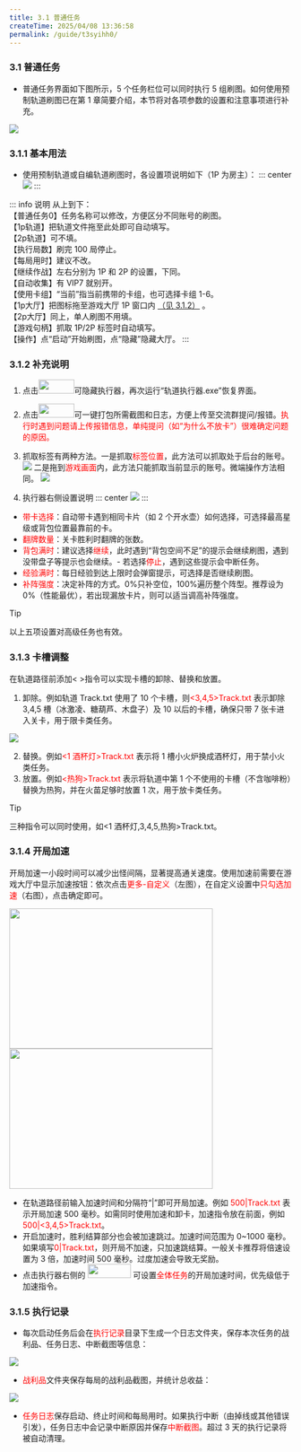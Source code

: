 ```yaml
---
title: 3.1 普通任务
createTime: 2025/04/08 13:36:58
permalink: /guide/t3syihh0/
---
```


### 3.1 普通任务
- 普通任务界面如下图所示，5 个任务栏位可以同时执行 5 组刷图。如何使用预制轨道刷图已在第 1 章简要介绍，本节将对各项参数的设置和注意事项进行补充。

![](./picture/3.1.0.1.png)

### 3.1.1 基本用法
- 使用预制轨道或自编轨道刷图时，各设置项说明如下（1P 为房主）：
::: center
![](./picture/3.1.1.1.png) 
:::

::: info 说明
 从上到下：<br>
【普通任务0】任务名称可以修改，方便区分不同账号的刷图。<br>
【1p轨道】把轨道文件拖至此处即可自动填写。<br>
【2p轨道】可不填。<br>
【执行局数】刷完 100 局停止。<br>
【每局用时】建议不改。<br>
【继续作战】左右分别为 1P 和 2P 的设置，下同。<br>
【自动收集】有 VIP7 就别开。<br>
【使用卡组】“当前”指当前携带的卡组，也可选择卡组 1-6。<br>
【1p大厅】把图标拖至游戏大厅 1P 窗口内 [（见 3.1.2）](#_3-1-2-补充说明) 。<br>
【2p大厅】同上，单人刷图不用填。<br>
【游戏句柄】抓取 1P/2P 标签时自动填写。<br>
【操作】点“启动”开始刷图，点“隐藏”隐藏大厅。
:::

### 3.1.2 补充说明

1. 点击<img src="./picture/3.1.2.1.png" alt="" width="64" height="25">可隐藏执行器，再次运行“轨道执行器.exe”恢复界面。
2. 点击<img src="./picture/3.1.2.2.png" alt="" width="64" height="25">可一键打包所需截图和日志，方便上传至交流群提问/报错。<span style="color: red">执行时遇到问题请上传报错信息，单纯提问（如“为什么不放卡”）很难确定问题的原因。</span>
3. 抓取标签有两种方法。一是抓取<span style="color: red">标签位置</span>，此方法可以抓取处于后台的账号。
![](./picture/3.1.2.3.png) 
二是拖到<span style="color: red">游戏画面</span>内，此方法只能抓取当前显示的账号。微端操作方法相同。
![](./picture/3.1.2.4.png) 

4. 执行器右侧设置说明
::: center
![](./picture/3.1.2.5.png) 
:::
- <span style="color: red">带卡选择</span>：自动带卡遇到相同卡片（如 2 个开水壶）如何选择，可选择最高星级或背包位置最靠前的卡。
- <span style="color: red">翻牌数量</span>：关卡胜利时翻牌的张数。
- <span style="color: red">背包满时</span>：建议选择<span style="color: red">继续</span>，此时遇到“背包空间不足”的提示会继续刷图，遇到没带盘子等提示也会继续。- 若选择<span style="color: red">停止</span>，遇到这些提示会中断任务。
- <span style="color: red">经验满时</span>：每日经验到达上限时会弹窗提示，可选择是否继续刷图。
- <span style="color: red">补阵强度</span>：决定补阵的方式。0%只补空位，100%遍历整个阵型。推荐设为 0%（性能最优），若出现漏放卡片，则可以适当调高补阵强度。
> [!tip]
> 以上五项设置对高级任务也有效。

### 3.1.3 卡槽调整

在轨道路径前添加< >指令可以实现卡槽的卸除、替换和放置。
1. 卸除。例如轨道 Track.txt 使用了 10 个卡槽，则<span style="color: red">\<3,4,5>Track.txt </span>表示卸除 3,4,5 槽（冰激凌、糖葫芦、木盘子）及 10 以后的卡槽，确保只带 7 张卡进入关卡，用于限卡类任务。

![](./picture/3.1.3.1.png) 

2. 替换。例如<span style="color: red"><1 酒杯灯>Track.txt </span>表示将 1 槽小火炉换成酒杯灯，用于禁小火类任务。
3. 放置。例如<span style="color: red"><热狗>Track.txt </span>表示将轨道中第 1 个不使用的卡槽（不含咖啡粉）替换为热狗，并在火苗足够时放置 1 次，用于放卡类任务。
> [!tip]
> 三种指令可以同时使用，如<1 酒杯灯,3,4,5,热狗>Track.txt。

### 3.1.4 开局加速

开局加速一小段时间可以减少出怪间隔，显著提高通关速度。使用加速前需要在游戏大厅中显示加速按钮：依次点击<span style="color: red">更多-自定义</span>（左图），在自定义设置中<span style="color: red">只勾选加速</span>（右图），点击确定即可。

<img src="./picture/3.1.4.1.png" alt="" width="363" height="250">  <img src="./picture/3.1.4.2.png" alt="" width="363" height="250"> 

- 在轨道路径前输入加速时间和分隔符“|”即可开局加速。例如<span style="color: red"> 500|Track.txt </span>表示开局加速 500 毫秒。如需同时使用加速和卸卡，加速指令放在前面，例如<span style="color: red"> 500|<3,4,5>Track.txt</span>。 
- 开启加速时，胜利结算部分也会被加速跳过。加速时间范围为 0~1000 毫秒。如果填写<span style="color: red">0|Track.txt</span>，则开局不加速，只加速跳结算。一般关卡推荐将倍速设置为 3 倍，加速时间 500 毫秒。过度加速会导致无奖励。 
- 点击执行器右侧的 <img src="./picture/3.1.4.3.png" alt="" width="77" height="25"> 可设置<span style="color: red">全体任务</span>的开局加速时间，优先级低于加速指令。

### 3.1.5 执行记录

- 每次启动任务后会在<span style="color: red">执行记录</span>目录下生成一个日志文件夹，保存本次任务的战利品、任务日志、中断截图等信息：

![](./picture/3.1.5.1.png)

- <span style="color: red">战利品</span>文件夹保存每局的战利品截图，并统计总收益：

![](./picture/3.1.5.2.png)

- <span style="color: red">任务日志</span>保存启动、终止时间和每局用时。如果执行中断（由掉线或其他错误引发），任务日志中会记录中断原因并保存<span style="color: red">中断截图</span>。超过 3 天的执行记录将被自动清理。
